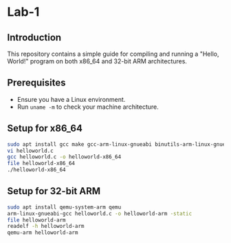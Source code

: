  # Lab-1

## Introduction
This repository contains a simple guide for compiling and running a "Hello, World!" program on both x86_64 and 32-bit ARM architectures.

## Prerequisites
- Ensure you have a Linux environment.
- Run `uname -m` to check your machine architecture.

## Setup for x86_64
```bash
sudo apt install gcc make gcc-arm-linux-gnueabi binutils-arm-linux-gnueabi
vi helloworld.c
gcc helloworld.c -o helloworld-x86_64
file helloworld-x86_64
./helloworld-x86_64
```
## Setup for 32-bit ARM
```bash
sudo apt install qemu-system-arm qemu
arm-linux-gnueabi-gcc helloworld.c -o helloworld-arm -static
file helloworld-arm
readelf -h helloworld-arm
qemu-arm helloworld-arm
````
